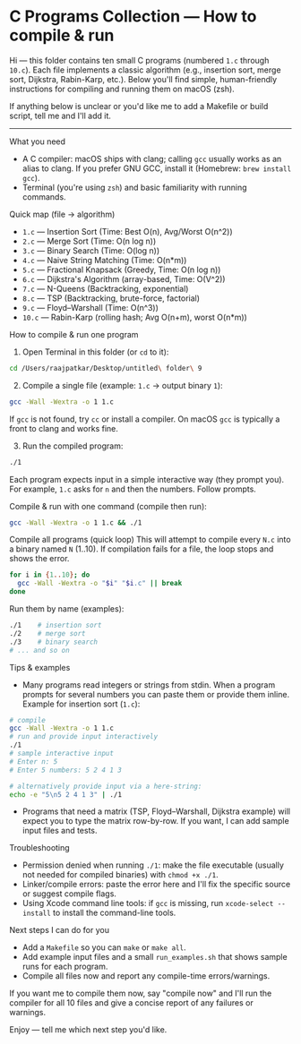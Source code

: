 # C Programs Collection — How to compile & run

Hi — this folder contains ten small C programs (numbered `1.c` through `10.c`). Each file implements a classic algorithm (e.g., insertion sort, merge sort, Dijkstra, Rabin-Karp, etc.). Below you'll find simple, human-friendly instructions for compiling and running them on macOS (zsh).

If anything below is unclear or you'd like me to add a Makefile or build script, tell me and I'll add it.

---

What you need

- A C compiler: macOS ships with clang; calling `gcc` usually works as an alias to clang. If you prefer GNU GCC, install it (Homebrew: `brew install gcc`).
- Terminal (you're using `zsh`) and basic familiarity with running commands.

Quick map (file → algorithm)

- `1.c` — Insertion Sort (Time: Best O(n), Avg/Worst O(n^2))
- `2.c` — Merge Sort (Time: O(n log n))
- `3.c` — Binary Search (Time: O(log n))
- `4.c` — Naive String Matching (Time: O(n\*m))
- `5.c` — Fractional Knapsack (Greedy, Time: O(n log n))
- `6.c` — Dijkstra's Algorithm (array-based, Time: O(V^2))
- `7.c` — N-Queens (Backtracking, exponential)
- `8.c` — TSP (Backtracking, brute-force, factorial)
- `9.c` — Floyd–Warshall (Time: O(n^3))
- `10.c` — Rabin-Karp (rolling hash; Avg O(n+m), worst O(n\*m))

How to compile & run one program

1. Open Terminal in this folder (or `cd` to it):

```zsh
cd /Users/raajpatkar/Desktop/untitled\ folder\ 9
```

2. Compile a single file (example: `1.c` → output binary `1`):

```zsh
gcc -Wall -Wextra -o 1 1.c
```

If `gcc` is not found, try `cc` or install a compiler. On macOS `gcc` is typically a front to clang and works fine.

3. Run the compiled program:

```zsh
./1
```

Each program expects input in a simple interactive way (they prompt you). For example, `1.c` asks for `n` and then the numbers. Follow prompts.

Compile & run with one command (compile then run):

```zsh
gcc -Wall -Wextra -o 1 1.c && ./1
```

Compile all programs (quick loop)
This will attempt to compile every `N.c` into a binary named `N` (1..10). If compilation fails for a file, the loop stops and shows the error.

```zsh
for i in {1..10}; do
  gcc -Wall -Wextra -o "$i" "$i.c" || break
done
```

Run them by name (examples):

```zsh
./1    # insertion sort
./2    # merge sort
./3    # binary search
# ... and so on
```

Tips & examples

- Many programs read integers or strings from stdin. When a program prompts for several numbers you can paste them or provide them inline. Example for insertion sort (`1.c`):

```zsh
# compile
gcc -Wall -Wextra -o 1 1.c
# run and provide input interactively
./1
# sample interactive input
# Enter n: 5
# Enter 5 numbers: 5 2 4 1 3

# alternatively provide input via a here-string:
echo -e "5\n5 2 4 1 3" | ./1
```

- Programs that need a matrix (TSP, Floyd–Warshall, Dijkstra example) will expect you to type the matrix row-by-row. If you want, I can add sample input files and tests.

Troubleshooting

- Permission denied when running `./1`: make the file executable (usually not needed for compiled binaries) with `chmod +x ./1`.
- Linker/compile errors: paste the error here and I'll fix the specific source or suggest compile flags.
- Using Xcode command line tools: if `gcc` is missing, run `xcode-select --install` to install the command-line tools.

Next steps I can do for you

- Add a `Makefile` so you can `make` or `make all`.
- Add example input files and a small `run_examples.sh` that shows sample runs for each program.
- Compile all files now and report any compile-time errors/warnings.

If you want me to compile them now, say "compile now" and I'll run the compiler for all 10 files and give a concise report of any failures or warnings.

Enjoy — tell me which next step you'd like.
